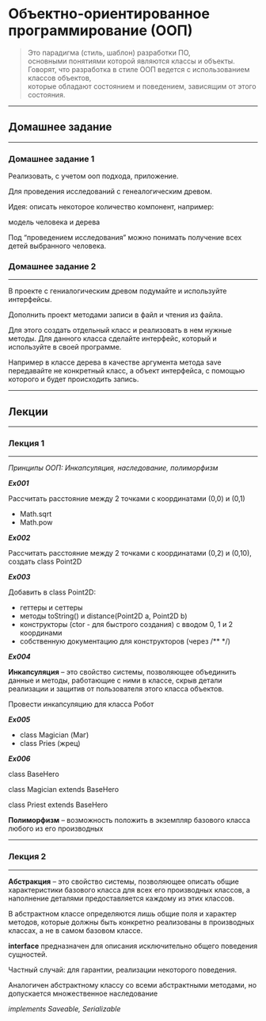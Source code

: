 # Объектно-ориентированное программирование (ООП)

> Это парадигма (стиль, шаблон) разработки ПО, <br>
> основными понятиями которой являются классы и объекты. <br>
> Говорят, что разработка в стиле ООП ведется с использованием классов объектов, <br>
> которые обладают состоянием и поведением, зависящим от этого состояния.
___

## Домашнее задание
___
### Домашнее задание 1

Реализовать, с учетом ооп подхода, приложение.

Для проведения исследований с генеалогическим древом.

Идея: описать некоторое количество компонент, например:

модель человека и дерева

Под “проведением исследования” можно понимать получение всех детей выбранного человека.

### Домашнее задание 2

___

В проекте с гениалогическим древом подумайте и используйте интерфейсы.

Дополнить проект методами записи в файл и чтения из файла. 

Для этого создать отдельный класс и реализовать в нем нужные методы. Для данного класса сделайте интерфейс, который и используйте в своей программе. 

Например в классе дерева в качестве аргумента метода save передавайте не конкретный класс, а объект интерфейса, с помощью которого и будет происходить запись. 

___

## Лекции
___

### Лекция 1

___

*Принципы ООП: Инкапсуляция, наследование, полиморфизм*

***Ex001***

Рассчитать расстояние между 2 точками с координатами (0,0) и (0,1)
* Math.sqrt 
* Math.pow

***Ex002***

Рассчитать расстояние между 2 точками с координатами (0,2) и (0,10), создать class Point2D

***Ex003***

Добавить в class Point2D:
* геттеры и сеттеры
* методы toString() и distance(Point2D a, Point2D b)
* конструкторы (ctor - для быстрого создания) с вводом 0, 1 и 2 координами
* собственную документацию для конструкторов (через /** */)

***Ex004***

**Инкапсуляция** – это свойство системы, позволяющее объединить данные и методы, работающие с ними в классе, скрыв детали реализации и защитив от пользователя этого класса объектов.

Провести инкапсуляцию для класса Робот

***Ex005***

* class Magician (Маг)
* class Pries (жрец)

***Ex006***

class BaseHero

class Magician extends BaseHero

class Priest extends BaseHero

**Полиморфизм** – возможность положить в экземпляр базового класса любого из его производных
___

### Лекция 2

___

**Абстракция** – это свойство системы, позволяющее описать общие характеристики базового класса для всех его производных классов, а наполнение деталями предоставляется каждому из этих классов.

В абстрактном классе определяются лишь общие поля и характер методов, которые должны быть конкретно реализованы в производных классах, а не в самом базовом классе.

**interface** предназначен для описания исключительно общего поведения сущностей.

Частный случай: для гарантии, реализации некоторого поведения.

Аналогичен абстрактному классу со всеми абстрактными методами, но допускается множественное наследование

*implements Saveable, Serializable*

